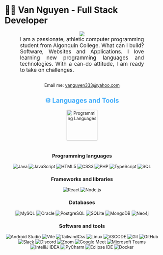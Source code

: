 <h1>👩‍💻 Van Nguyen - Full Stack Developer</h1>
<div align="center" style="height: 150px">
<img src="https://cdn.dribbble.com/users/2131993/screenshots/15628402/media/7bb0d27e44d8c2eff47276ae86bfd6a3.png?resize=400x0">
<!-- <img src="https://camo.githubusercontent.com/b7e84cd7df9d883ebab3618b73506c04d2b867b5249291268930f0ab1f02e2e2/68747470733a2f2f7265732e636c6f7564696e6172792e636f6d2f70726163746963616c6465762f696d6167652f66657463682f732d2d32625a496a5047432d2d2f635f6c696d6974253243665f6175746f253243666c5f70726f6772657373697665253243715f3636253243775f3838302f68747470733a2f2f6465762d746f2d75706c6f6164732e73332e616d617a6f6e6177732e636f6d2f692f64347476756b6274356d726133376376776b6c6b2e676966"/></div> -->
<p  style="text-align: justify; margin: 0 50px; font-size: 17px;" >I am a passionate, athletic computer programming student from Algonquin College. What can I build? Software, Websites and Applications. I love learning new programming languages and technologies. With a can-do attitude, I am ready to take on challenges. </p>
<br>
<div align="center">

Email me: vanguyen333@yahoo.com

</div>
<h2 style="color: #44AEFB">⚙️ Languages and Tools</h2>
<div align="center" style="display:block;">
    <img width="100px" alt="Programming Languages" src="https://user-images.githubusercontent.com/78341798/194531121-47b0119a-ce00-439d-b586-125f86acb098.png"/> 
</div>
<br>   
<!-- Icons Resources -->
<!-- https://devicon.dev/ -->
<!-- https://cdn.jsdelivr.net/npm/simple-icons@v3/icons/ -->
<h3>Programming languages</h3>
<p>
  <img alt="Java" src="https://img.shields.io/badge/-Java-007396?style=flat-square&logo=java&logoColor=white" />
  <img alt="JavaScript" src="https://img.shields.io/badge/-JavaScript-F7DF1E?style=flat-square&logo=javascript&logoColor=white" />  <img alt="HTML5" src="https://img.shields.io/badge/-HTML5-E34F26?style=flat-square&logo=html5&logoColor=white" />
    <img alt="CSS3" src="https://img.shields.io/badge/-CSS3-1572B6?style=flat-square&logo=css3&logoColor=white" /> 
    <img alt="PHP" src="https://img.shields.io/badge/-PHP-777BB4?style=flat-square&logo=php&logoColor=white" />
    <img alt="TypeScript" src="https://img.shields.io/badge/-TypeScript-3178C6?style=flat-square&logo=typescript&logoColor=white" /> <img alt="SQL" src="https://img.shields.io/badge/-SQL-003B57?style=flat-square&logo=postgresql&logoColor=white" />  
</p>
<h3>Frameworks and libraries</h3>
<p>
 <img alt="React" src="https://img.shields.io/badge/-React-61DAFB?style=flat-square&logo=react&logoColor=white" />  <img alt="Node.js" src="https://img.shields.io/badge/-Node.js-339933?style=flat-square&logo=node.js&logoColor=white" />
</p>
<h3>Databases</h3>
<p>
    <img alt="MySQL" src="https://img.shields.io/badge/-MySQL-4479A1?style=flat-square&logo=mysql&logoColor=white" />
    <img alt="Oracle" src="https://img.shields.io/badge/-Oracle-F80000?style=flat-square&logo=oracle&logoColor=white" />
    <img alt="PostgreSQL" src="https://img.shields.io/badge/-PostgreSQL-336791?style=flat-square&logo=postgresql&logoColor=white" />
    <img alt="SQLite" src="https://img.shields.io/badge/-SQLite-003B57?style=flat-square&logo=sqlite&logoColor=white" />
    <img alt="MongoDB" src="https://img.shields.io/badge/-MongoDB-47A248?style=flat-square&logo=mongodb&logoColor=white" />
    <img alt="Neo4j" src="https://img.shields.io/badge/-Neo4J-grey?style=flat-square&logo=neo4j&logoColor=white" />
</p>
<h3>Software and tools</h3>
<p>
<img alt="Android Studio" src="https://img.shields.io/badge/-Android Studio-grey?style=flat-square&logo=android&logoColor=green" />
<img alt="Vite" src="https://img.shields.io/badge/-Vite-yellow?style=flat-square&logo=vite&logoColor=white" />
<img alt="TailwindCss" src="https://img.shields.io/badge/-tailwindcss-white?style=flat-square&logo=tailwindcss&logoColor=73eafa" />
<img alt="Linux" src="https://img.shields.io/badge/-Linux-e4c7fc?style=flat-square&logo=linux&logoColor=black" />
<img alt="VSCODE" src="https://img.shields.io/badge/-vscode-e5faaf?style=flat-square&logo=visual studio code&logoColor=73eafa" />
    <img alt="Git" src="https://img.shields.io/badge/-Git-F05032?style=flat-square&logo=git&logoColor=white" />
    <img alt="GitHub" src="https://img.shields.io/badge/-GitHub-181717?style=flat-square&logo=github&logoColor=white" />
  <img alt="Slack" src="https://img.shields.io/badge/-Slack-4A154B?style=flat-square&logo=slack&logoColor=white" />
    <img alt="Discord" src="https://img.shields.io/badge/-Discord-5865F2?style=flat-square&logo=discord&logoColor=white" />
    <img alt="Zoom" src="https://img.shields.io/badge/-Zoom-2D8CFF?style=flat-square&logo=zoom&logoColor=white" />
    <img alt="Google Meet" src="https://img.shields.io/badge/-Google%20Meet-00897B?style=flat-square&logo=google-meet&logoColor=white" />
    <img alt="Microsoft Teams" src="https://img.shields.io/badge/-Microsoft%20Teams-6264A7?style=flat-square&logo=microsoft-teams&logoColor=white" /> <img alt="IntelliJ IDEA" src="https://img.shields.io/badge/-IntelliJ%20IDEA-000000?style=flat-square&logo=intellij-idea" />
    <img alt="PyCharm" src="https://img.shields.io/badge/-PyCharm-000000?style=flat-square&logo=pycharm" />
    <img alt="Eclipse IDE" src="https://img.shields.io/badge/-Eclipse%20IDE-2C2255?style=flat-square&logo=eclipse-ide" />
     <img alt="Docker" src="https://img.shields.io/badge/-Docker-white?style=flat-square&logo=docker" />

</p>
